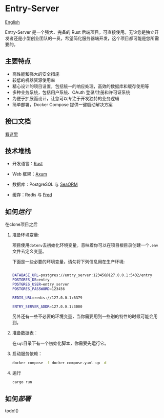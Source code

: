 

# Entry-Server


[English](README.md)

Entry-Server 是一个强大、完备的 Rust 后端项目，可直接使用。无论您是独立开发者还是小型创业团队的一员，希望简化服务器端开发，这个项目都可能是您所需要的。

## **主要特点**

- 高性能和强大的安全措施
- 较低的机器资源使用率
- 精心设计的项目设置，包括统一的响应处理，高效的数据库和缓存使用等
- 多种业务系统，包括用户系统、OAuth 登录/注册和许可证系统
- 为便于扩展而设计，让您可以专注于开发独特的业务逻辑
- 简单部署，Docker Compose 提供一键启动解决方案

## **接口文档**

[看这里](tests/README.md)

## **技术堆栈**

- 开发语言：[Rust](https://www.rust-lang.org/)

- Web 框架：[Axum](https://github.com/tokio-rs/axum)

- 数据库：PostgreSQL 与 [SeaORM](https://github.com/SeaQL/sea-orm)

- 缓存：Redis 与 [Fred](https://github.com/aembke/fred.rs)

## 如何*运行*

在clone项目之后

1. 准备环境变量:

    项目使用`dotenv`去初始化环境变量，意味着你可以在项目根目录创建一个`.env`文件去定义变量。

    下面是一些必要的环境变量，请勿将下列信息用在生产环境:

    ```bash

    DATABASE_URL=postgres://entry_server:123456@127.0.0.1:5432/entry
    POSTGRES_DB=entry
    POSTGRES_USER=entry_server
    POSTGRES_PASSWORD=123456

    REDIS_URL=redis://127.0.0.1:6379

    ENTRY_SERVER_ADDR=127.0.0.1:3000
    ```

    另外还有一些不必要的环境变量，当你需要用到一些别的特性的时候可能会用到。

2. 准备数据表：
    
    在`sql`目录下有一个初始化脚本，你需要先运行它。
    
3. 启动服务依赖：
    
    ```bash
    docker compose -f docker-compose.yaml up -d
    ```
    
4. 运行
    
    ```bash
    cargo run
    ```

## 如何*部署*

todo!()